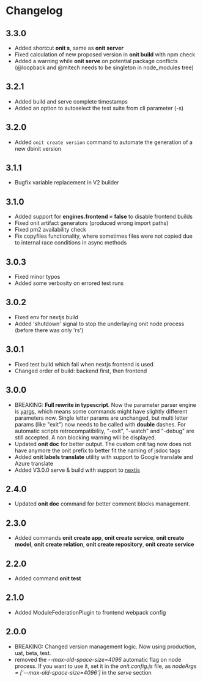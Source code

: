 # Changelog

## 3.3.0

- Added shortcut **onit s**, same as **onit server**
- Fixed calculation of new proposed version in **onit build** with npm check
- Added a warning while **onit serve** on potential package conflicts (@loopback and @mitech needs to be singleton in node_modules tree)

## 3.2.1

- Added build and serve complete timestamps
- Added an option to autoselect the test suite from cli parameter (-s)

## 3.2.0

- Added `onit create version` command to automate the generation of a new dbinit version

## 3.1.1

- Bugfix variable replacement in V2 builder

## 3.1.0

- Added support for **engines.frontend = false** to disable frontend builds
- Fixed onit artifact generators (produced wrong import paths)
- Fixed pm2 availability check
- Fix copyfiles functionality, where sometimes files were not copied due to internal race conditions in async methods

## 3.0.3

- Fixed minor typos
- Added some verbosity on errored test runs

## 3.0.2

- Fixed env for nextjs build
- Added 'shutdown' signal to stop the underlaying onit node process (before there was only 'rs')

## 3.0.1

- Fixed test build which fail when nextjs frontend is used
- Changed order of build: backend first, then frontend

## 3.0.0

- BREAKING: **Full rewrite in typescript**. Now the parameter parser engine is [yargs](https://www.npmjs.com/package/yargs), which means some commands might have slightly different parameters now. Single letter params are unchanged, but multi letter params (like "exit") now needs to be called with **double** dashes. For automatic scripts retrocompatibility, "-exit", "-watch" and "-debug" are still accepted. A non blocking warning will be displayed.
- Updated **onit doc** for better output. The custom onit tag now does not have anymore the onit prefix to better fit the naming of jsdoc tags
- Added **onit labels translate** utility with support to Google translate and Azure translate
- Added V3.0.0 serve & build with support to [nextjs](https://nextjs.org/)

## 2.4.0

- Updated **onit doc** command for better comment blocks management.

## 2.3.0

- Added commands **onit create app**, **onit create service**, **onit create model**, **onit create relation**, **onit create repository**, **onit create service**

## 2.2.0

- Added command **onit test**

## 2.1.0

- Added ModuleFederationPlugin to frontend webpack config

## 2.0.0

- BREAKING: Changed version management logic. Now using production, uat, beta, test.
- removed the *--max-old-space-size=4096* automatic flag on node process. If you want to use it, set it in the *onit.config.js* file, as *nodeArgs = ['--max-old-space-size=4096']* in the *serve* section
